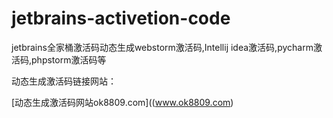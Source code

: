 # jetbrains-activetion-code
jetbrains全家桶激活码动态生成webstorm激活码,Intellij idea激活码,pycharm激活码,phpstorm激活码等

动态生成激活码链接网站：


[动态生成激活码网站ok8809.com]((www.ok8809.com)
